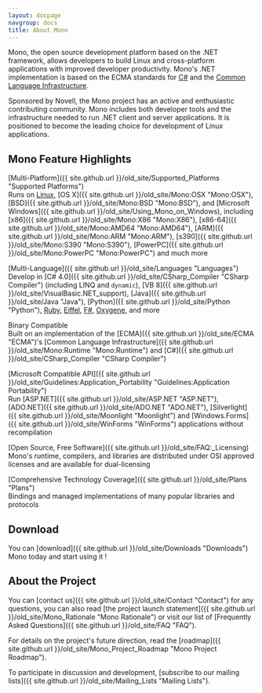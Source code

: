 ```yaml
---
layout: docpage
navgroup: docs
title: About Mono
---
```


Mono, the open source development platform based on the .NET framework, allows developers to build Linux and cross-platform applications with improved developer productivity. Mono's .NET implementation is based on the ECMA standards for [C\#](http://www.ecma-international.org/publications/standards/Ecma-334.htm) and the [Common Language Infrastructure](http://www.ecma-international.org/publications/standards/Ecma-335.htm).

Sponsored by Novell, the Mono project has an active and enthusiastic contributing community. Mono includes both developer tools and the infrastructure needed to run .NET client and server applications. It is positioned to become the leading choice for development of Linux applications.

Mono Feature Highlights
-----------------------

[Multi-Platform]({{ site.github.url }}/old_site/Supported_Platforms "Supported Platforms")  
Runs on [Linux](/index.php?title=Linux&action=edit&redlink=1 "Linux (page does not exist)"), [OS X]({{ site.github.url }}/old_site/Mono:OSX "Mono:OSX"), [BSD]({{ site.github.url }}/old_site/Mono:BSD "Mono:BSD"), and [Microsoft Windows]({{ site.github.url }}/old_site/Using_Mono_on_Windows), including [x86]({{ site.github.url }}/old_site/Mono:X86 "Mono:X86"), [x86-64]({{ site.github.url }}/old_site/Mono:AMD64 "Mono:AMD64"), [ARM]({{ site.github.url }}/old_site/Mono:ARM "Mono:ARM"), [s390]({{ site.github.url }}/old_site/Mono:S390 "Mono:S390"), [PowerPC]({{ site.github.url }}/old_site/Mono:PowerPC "Mono:PowerPC") and much more

[Multi-Language]({{ site.github.url }}/old_site/Languages "Languages")  
Develop in [C\# 4.0]({{ site.github.url }}/old_site/CSharp_Compiler "CSharp Compiler") (including LINQ and `dynamic`), [VB 8]({{ site.github.url }}/old_site/VisualBasic.NET_support), [Java]({{ site.github.url }}/old_site/Java "Java"), [Python]({{ site.github.url }}/old_site/Python "Python"), [Ruby](http://www.ironruby.net/), [Eiffel](http://www.eiffel.com/), [F\#](http://research.microsoft.com/fsharp/), [Oxygene](http://remobjects.com/oxygene), and more

Binary Compatible  
Built on an implementation of the [ECMA]({{ site.github.url }}/old_site/ECMA "ECMA")'s [Common Language Infrastructure]({{ site.github.url }}/old_site/Mono:Runtime "Mono:Runtime") and [C\#]({{ site.github.url }}/old_site/CSharp_Compiler "CSharp Compiler")

[Microsoft Compatible API]({{ site.github.url }}/old_site/Guidelines:Application_Portability "Guidelines:Application Portability")  
Run [ASP.NET]({{ site.github.url }}/old_site/ASP.NET "ASP.NET"), [ADO.NET]({{ site.github.url }}/old_site/ADO.NET "ADO.NET"), [Silverlight]({{ site.github.url }}/old_site/Moonlight "Moonlight") and [Windows.Forms]({{ site.github.url }}/old_site/WinForms "WinForms") applications without recompilation

[Open Source, Free Software]({{ site.github.url }}/old_site/FAQ:_Licensing)  
Mono's runtime, compilers, and libraries are distributed under OSI approved licenses and are available for dual-licensing

[Comprehensive Technology Coverage]({{ site.github.url }}/old_site/Plans "Plans")  
Bindings and managed implementations of many popular libraries and protocols

Download
--------

You can [download]({{ site.github.url }}/old_site/Downloads "Downloads") Mono today and start using it !

About the Project
-----------------

You can [contact us]({{ site.github.url }}/old_site/Contact "Contact") for any questions, you can also read [the project launch statement]({{ site.github.url }}/old_site/Mono_Rationale "Mono Rationale") or visit our list of [Frequently Asked Questions]({{ site.github.url }}/old_site/FAQ "FAQ").

For details on the project's future direction, read the [roadmap]({{ site.github.url }}/old_site/Mono_Project_Roadmap "Mono Project Roadmap").

To participate in discussion and development, [subscribe to our mailing lists]({{ site.github.url }}/old_site/Mailing_Lists "Mailing Lists").

